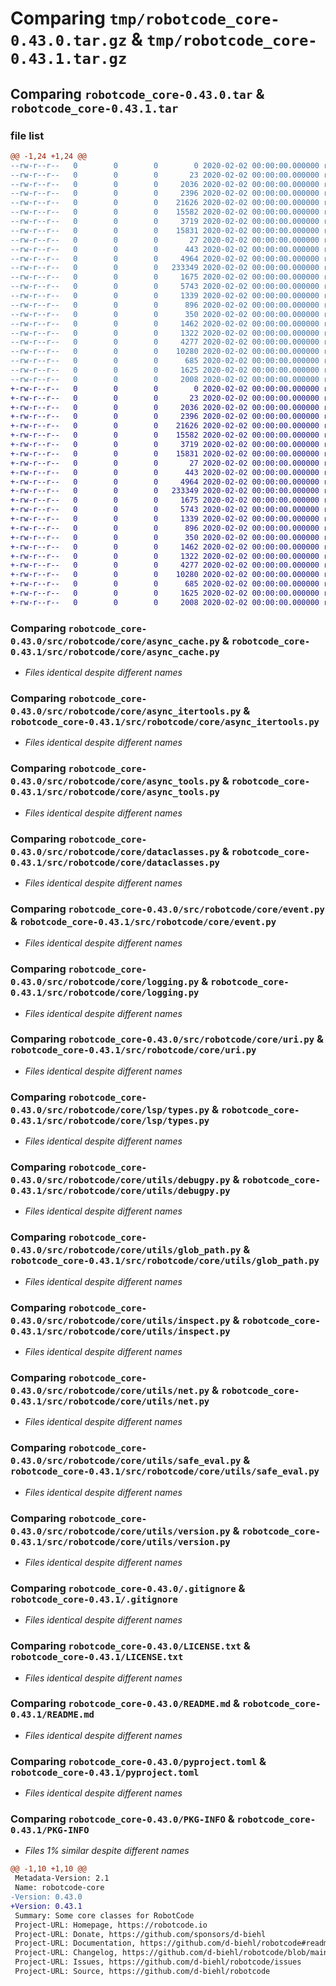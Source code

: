 # Comparing `tmp/robotcode_core-0.43.0.tar.gz` & `tmp/robotcode_core-0.43.1.tar.gz`

## Comparing `robotcode_core-0.43.0.tar` & `robotcode_core-0.43.1.tar`

### file list

```diff
@@ -1,24 +1,24 @@
--rw-r--r--   0        0        0        0 2020-02-02 00:00:00.000000 robotcode_core-0.43.0/src/robotcode/core/__init__.py
--rw-r--r--   0        0        0       23 2020-02-02 00:00:00.000000 robotcode_core-0.43.0/src/robotcode/core/__version__.py
--rw-r--r--   0        0        0     2036 2020-02-02 00:00:00.000000 robotcode_core-0.43.0/src/robotcode/core/async_cache.py
--rw-r--r--   0        0        0     2396 2020-02-02 00:00:00.000000 robotcode_core-0.43.0/src/robotcode/core/async_itertools.py
--rw-r--r--   0        0        0    21626 2020-02-02 00:00:00.000000 robotcode_core-0.43.0/src/robotcode/core/async_tools.py
--rw-r--r--   0        0        0    15582 2020-02-02 00:00:00.000000 robotcode_core-0.43.0/src/robotcode/core/dataclasses.py
--rw-r--r--   0        0        0     3719 2020-02-02 00:00:00.000000 robotcode_core-0.43.0/src/robotcode/core/event.py
--rw-r--r--   0        0        0    15831 2020-02-02 00:00:00.000000 robotcode_core-0.43.0/src/robotcode/core/logging.py
--rw-r--r--   0        0        0       27 2020-02-02 00:00:00.000000 robotcode_core-0.43.0/src/robotcode/core/py.typed
--rw-r--r--   0        0        0      443 2020-02-02 00:00:00.000000 robotcode_core-0.43.0/src/robotcode/core/types.py
--rw-r--r--   0        0        0     4964 2020-02-02 00:00:00.000000 robotcode_core-0.43.0/src/robotcode/core/uri.py
--rw-r--r--   0        0        0   233349 2020-02-02 00:00:00.000000 robotcode_core-0.43.0/src/robotcode/core/lsp/types.py
--rw-r--r--   0        0        0     1675 2020-02-02 00:00:00.000000 robotcode_core-0.43.0/src/robotcode/core/utils/debugpy.py
--rw-r--r--   0        0        0     5743 2020-02-02 00:00:00.000000 robotcode_core-0.43.0/src/robotcode/core/utils/glob_path.py
--rw-r--r--   0        0        0     1339 2020-02-02 00:00:00.000000 robotcode_core-0.43.0/src/robotcode/core/utils/inspect.py
--rw-r--r--   0        0        0      896 2020-02-02 00:00:00.000000 robotcode_core-0.43.0/src/robotcode/core/utils/net.py
--rw-r--r--   0        0        0      350 2020-02-02 00:00:00.000000 robotcode_core-0.43.0/src/robotcode/core/utils/path.py
--rw-r--r--   0        0        0     1462 2020-02-02 00:00:00.000000 robotcode_core-0.43.0/src/robotcode/core/utils/safe_eval.py
--rw-r--r--   0        0        0     1322 2020-02-02 00:00:00.000000 robotcode_core-0.43.0/src/robotcode/core/utils/version.py
--rw-r--r--   0        0        0     4277 2020-02-02 00:00:00.000000 robotcode_core-0.43.0/.gitignore
--rw-r--r--   0        0        0    10280 2020-02-02 00:00:00.000000 robotcode_core-0.43.0/LICENSE.txt
--rw-r--r--   0        0        0      685 2020-02-02 00:00:00.000000 robotcode_core-0.43.0/README.md
--rw-r--r--   0        0        0     1625 2020-02-02 00:00:00.000000 robotcode_core-0.43.0/pyproject.toml
--rw-r--r--   0        0        0     2008 2020-02-02 00:00:00.000000 robotcode_core-0.43.0/PKG-INFO
+-rw-r--r--   0        0        0        0 2020-02-02 00:00:00.000000 robotcode_core-0.43.1/src/robotcode/core/__init__.py
+-rw-r--r--   0        0        0       23 2020-02-02 00:00:00.000000 robotcode_core-0.43.1/src/robotcode/core/__version__.py
+-rw-r--r--   0        0        0     2036 2020-02-02 00:00:00.000000 robotcode_core-0.43.1/src/robotcode/core/async_cache.py
+-rw-r--r--   0        0        0     2396 2020-02-02 00:00:00.000000 robotcode_core-0.43.1/src/robotcode/core/async_itertools.py
+-rw-r--r--   0        0        0    21626 2020-02-02 00:00:00.000000 robotcode_core-0.43.1/src/robotcode/core/async_tools.py
+-rw-r--r--   0        0        0    15582 2020-02-02 00:00:00.000000 robotcode_core-0.43.1/src/robotcode/core/dataclasses.py
+-rw-r--r--   0        0        0     3719 2020-02-02 00:00:00.000000 robotcode_core-0.43.1/src/robotcode/core/event.py
+-rw-r--r--   0        0        0    15831 2020-02-02 00:00:00.000000 robotcode_core-0.43.1/src/robotcode/core/logging.py
+-rw-r--r--   0        0        0       27 2020-02-02 00:00:00.000000 robotcode_core-0.43.1/src/robotcode/core/py.typed
+-rw-r--r--   0        0        0      443 2020-02-02 00:00:00.000000 robotcode_core-0.43.1/src/robotcode/core/types.py
+-rw-r--r--   0        0        0     4964 2020-02-02 00:00:00.000000 robotcode_core-0.43.1/src/robotcode/core/uri.py
+-rw-r--r--   0        0        0   233349 2020-02-02 00:00:00.000000 robotcode_core-0.43.1/src/robotcode/core/lsp/types.py
+-rw-r--r--   0        0        0     1675 2020-02-02 00:00:00.000000 robotcode_core-0.43.1/src/robotcode/core/utils/debugpy.py
+-rw-r--r--   0        0        0     5743 2020-02-02 00:00:00.000000 robotcode_core-0.43.1/src/robotcode/core/utils/glob_path.py
+-rw-r--r--   0        0        0     1339 2020-02-02 00:00:00.000000 robotcode_core-0.43.1/src/robotcode/core/utils/inspect.py
+-rw-r--r--   0        0        0      896 2020-02-02 00:00:00.000000 robotcode_core-0.43.1/src/robotcode/core/utils/net.py
+-rw-r--r--   0        0        0      350 2020-02-02 00:00:00.000000 robotcode_core-0.43.1/src/robotcode/core/utils/path.py
+-rw-r--r--   0        0        0     1462 2020-02-02 00:00:00.000000 robotcode_core-0.43.1/src/robotcode/core/utils/safe_eval.py
+-rw-r--r--   0        0        0     1322 2020-02-02 00:00:00.000000 robotcode_core-0.43.1/src/robotcode/core/utils/version.py
+-rw-r--r--   0        0        0     4277 2020-02-02 00:00:00.000000 robotcode_core-0.43.1/.gitignore
+-rw-r--r--   0        0        0    10280 2020-02-02 00:00:00.000000 robotcode_core-0.43.1/LICENSE.txt
+-rw-r--r--   0        0        0      685 2020-02-02 00:00:00.000000 robotcode_core-0.43.1/README.md
+-rw-r--r--   0        0        0     1625 2020-02-02 00:00:00.000000 robotcode_core-0.43.1/pyproject.toml
+-rw-r--r--   0        0        0     2008 2020-02-02 00:00:00.000000 robotcode_core-0.43.1/PKG-INFO
```

### Comparing `robotcode_core-0.43.0/src/robotcode/core/async_cache.py` & `robotcode_core-0.43.1/src/robotcode/core/async_cache.py`

 * *Files identical despite different names*

### Comparing `robotcode_core-0.43.0/src/robotcode/core/async_itertools.py` & `robotcode_core-0.43.1/src/robotcode/core/async_itertools.py`

 * *Files identical despite different names*

### Comparing `robotcode_core-0.43.0/src/robotcode/core/async_tools.py` & `robotcode_core-0.43.1/src/robotcode/core/async_tools.py`

 * *Files identical despite different names*

### Comparing `robotcode_core-0.43.0/src/robotcode/core/dataclasses.py` & `robotcode_core-0.43.1/src/robotcode/core/dataclasses.py`

 * *Files identical despite different names*

### Comparing `robotcode_core-0.43.0/src/robotcode/core/event.py` & `robotcode_core-0.43.1/src/robotcode/core/event.py`

 * *Files identical despite different names*

### Comparing `robotcode_core-0.43.0/src/robotcode/core/logging.py` & `robotcode_core-0.43.1/src/robotcode/core/logging.py`

 * *Files identical despite different names*

### Comparing `robotcode_core-0.43.0/src/robotcode/core/uri.py` & `robotcode_core-0.43.1/src/robotcode/core/uri.py`

 * *Files identical despite different names*

### Comparing `robotcode_core-0.43.0/src/robotcode/core/lsp/types.py` & `robotcode_core-0.43.1/src/robotcode/core/lsp/types.py`

 * *Files identical despite different names*

### Comparing `robotcode_core-0.43.0/src/robotcode/core/utils/debugpy.py` & `robotcode_core-0.43.1/src/robotcode/core/utils/debugpy.py`

 * *Files identical despite different names*

### Comparing `robotcode_core-0.43.0/src/robotcode/core/utils/glob_path.py` & `robotcode_core-0.43.1/src/robotcode/core/utils/glob_path.py`

 * *Files identical despite different names*

### Comparing `robotcode_core-0.43.0/src/robotcode/core/utils/inspect.py` & `robotcode_core-0.43.1/src/robotcode/core/utils/inspect.py`

 * *Files identical despite different names*

### Comparing `robotcode_core-0.43.0/src/robotcode/core/utils/net.py` & `robotcode_core-0.43.1/src/robotcode/core/utils/net.py`

 * *Files identical despite different names*

### Comparing `robotcode_core-0.43.0/src/robotcode/core/utils/safe_eval.py` & `robotcode_core-0.43.1/src/robotcode/core/utils/safe_eval.py`

 * *Files identical despite different names*

### Comparing `robotcode_core-0.43.0/src/robotcode/core/utils/version.py` & `robotcode_core-0.43.1/src/robotcode/core/utils/version.py`

 * *Files identical despite different names*

### Comparing `robotcode_core-0.43.0/.gitignore` & `robotcode_core-0.43.1/.gitignore`

 * *Files identical despite different names*

### Comparing `robotcode_core-0.43.0/LICENSE.txt` & `robotcode_core-0.43.1/LICENSE.txt`

 * *Files identical despite different names*

### Comparing `robotcode_core-0.43.0/README.md` & `robotcode_core-0.43.1/README.md`

 * *Files identical despite different names*

### Comparing `robotcode_core-0.43.0/pyproject.toml` & `robotcode_core-0.43.1/pyproject.toml`

 * *Files identical despite different names*

### Comparing `robotcode_core-0.43.0/PKG-INFO` & `robotcode_core-0.43.1/PKG-INFO`

 * *Files 1% similar despite different names*

```diff
@@ -1,10 +1,10 @@
 Metadata-Version: 2.1
 Name: robotcode-core
-Version: 0.43.0
+Version: 0.43.1
 Summary: Some core classes for RobotCode
 Project-URL: Homepage, https://robotcode.io
 Project-URL: Donate, https://github.com/sponsors/d-biehl
 Project-URL: Documentation, https://github.com/d-biehl/robotcode#readme
 Project-URL: Changelog, https://github.com/d-biehl/robotcode/blob/main/CHANGELOG.md
 Project-URL: Issues, https://github.com/d-biehl/robotcode/issues
 Project-URL: Source, https://github.com/d-biehl/robotcode
```

